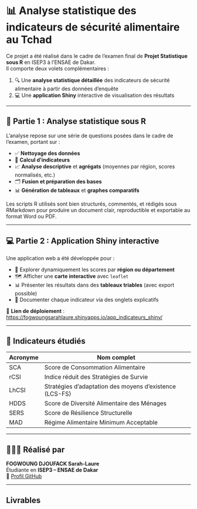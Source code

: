# 📊 Analyse statistique des indicateurs de sécurité alimentaire au Tchad

Ce projet a été réalisé dans le cadre de l’examen final de **Projet Statistique sous R** en ISEP3 à l’ENSAE de Dakar.  
Il comporte deux volets complémentaires :

1. 🔍 Une **analyse statistique détaillée** des indicateurs de sécurité alimentaire à partir des données d’enquête
2. 💻 Une **application Shiny** interactive de visualisation des résultats

---

## 🧪 Partie 1 : Analyse statistique sous R

L’analyse repose sur une série de questions posées dans le cadre de l’examen, portant sur :

- ✅ **Nettoyage des données**
- 🧮 **Calcul d’indicateurs** 
- 📈 **Analyse descriptive** et **agrégats** (moyennes par région, scores normalisés, etc.)
- 🗂 **Fusion et préparation des bases**
- 📊 **Génération de tableaux** et **graphes comparatifs**

Les scripts R utilisés sont bien structurés, commentés, et rédigés sous RMarkdown pour produire un document clair, reproductible et exportable au format Word ou PDF.

---

## 💻 Partie 2 : Application Shiny interactive

Une application web a été développée pour :

- 🔎 Explorer dynamiquement les scores par **région ou département**
- 🗺 Afficher une **carte interactive** avec `leaflet`
- 📊 Présenter les résultats dans des **tableaux triables** (avec export possible)
- 📘 Documenter chaque indicateur via des onglets explicatifs

📍 **Lien de déploiement** : https://fogwoungsarahlaure.shinyapps.io/app_indicateurs_shiny/

---

## 🧠 Indicateurs étudiés

| Acronyme | Nom complet |
|----------|-------------|
| SCA      | Score de Consommation Alimentaire |
| rCSI     | Indice réduit des Stratégies de Survie |
| LhCSI    | Stratégies d’adaptation des moyens d’existence (LCS-FS) |
| HDDS     | Score de Diversité Alimentaire des Ménages |
| SERS     | Score de Résilience Structurelle |
| MAD      | Régime Alimentaire Minimum Acceptable |

---

## 👩🏽‍🎓 Réalisé par

**FOGWOUNG DJOUFACK Sarah-Laure**  
Étudiante en **ISEP3 – ENSAE de Dakar**  
🔗 [Profil GitHub](https://github.com/Sarahlaure)

---

## Livrables

